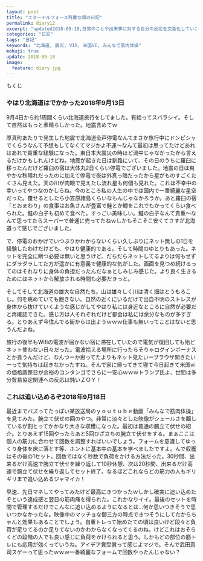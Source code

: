 ```yaml
---
layout: post
title: "エターナルフォース残暑な頃の日記"
permalink: diary12
excerpt: "updated2018-09-18,日常のことや出来事に対する自分の反応を文章化していこうのコーナーです。特にテーマも設けずにつらつらと書いていくとっても楽しいコーナーです。見る人にとって楽しいコーナーかどうかは定かではありませんよー"
categories: "日記"
tags: "日記"
keywords: "北海道, 震災, VIX, 米国VI, みんなで筋肉体操"
mokuji: true
update: 2018-09-18
image:
  feature: diary.jpg
---
```


<div id="mokuji"><span>もくじ</span></div>

### やはり北海道はでかかった2018年9月13日

9月4日から約1周間くらい北海道旅行をしてました。有給ってスバラシイ。そして自然はもっと素晴らしかった。地震含めてｗ

厚真町あたりで発生した地震で北海道全戸停電なんてまさか旅行中にドンピシャでくらうなんて予想もしてなくてマジかよ不運〜なんて最初は思ってたけどあれはあれで貴重な経験になった。東日本大震災の時ほど渦中じゃなかったから言えるだけかもしれんけどね。地震が起きた日は釧路にいて、その日のうちに羅臼に移ったんだけど羅臼の宿は大体丸2日くらい停電でございました。地震の日は爽やかな秋晴れだったのに加えて停電で夜は外真っ暗だったから星がものすごくたくさん見えた。天の川が肉眼で見えたし流れ星も何個も見れた。これは不幸中の幸いってやつなのかしらね。今のところ私の人生の中では国内で一番綺麗な星空だった。覆せるとしたら小笠原諸島くらいなもんじゃなかろうか。あと羅臼の宿「とおまわり」の食事はお魚さんが豊富で鮭とか鱒をこれでもかってくらい食べられた。鮭の白子も初めて食べた。すっごい美味しい。鮭の白子なんて貴重〜なんて思ってたらスーパーで普通に売ってたねｗしかもそこそこ安くてさすが北海道って感じでございました。

で、停電のおかげでいつぶりかわからないくらい久しぶりにネット無しの1日を経験したわけだけども、やはり健康的である。そして時間のゆとりもあった。ネットを完全に断つ必要は無いと思うけど、だらだらネットしてるよりは何もせずにダラダラしてた方が遥かに有意義で健康的な気がした。画面を見つめ続けるってのはそれなりに身体の負担だったんだなぁとしみじみ感じた。より良く生きるためにはネットから解放される時間も必要だきっと。

そしてそして北海道の雄大な自然たち。山は雄々しく川は清く畑はとうもろこし。何を眺めていても飽きない。自然の近くにいるだけで出自不明のストレスが身体から抜けていくような感じがしてやはり私には身近なところに自然が必要だと再確認できた。感じ方は人それぞれだけど都会は私には余分なものが多すぎる。とりあえず今住んでる街からは出ようｗｗｗ仕事も無いってことはないと思うんだよね。

旅行の後半もWifiの電波が届かない宿に滞在していたので電気が復旧しても殆どネット使わない日々だった。電波拾える場所に行ったらそりゃログインボーナスとか貰うんだけど、なんつーか思ってたよりもネット見たいーブラウザ開きたいーって気持ちは起きなかったすね。そんで家に帰ってきて寝て今日起きて米国viの価格調整日が余裕のコンタンゴでさらに一安心ｗｗｗトランプ氏よ、世間は多分貿易協定関連への反応は鈍いＺＯＹ！

### これは追い込めるぞ2018年9月18日

最近までバズってたっぽい某放送局のｙｏｕｔｕｂｅ動画「みんなで筋肉体操」を見てみた。腕立て伏せの回のやつ。非常に淡々とした映像がシュールさを醸しているが割とってかかなり大きな収穫になった。最初は普通の腕立て伏せの紹介。とりあえず15回やったらあと5回ひざ立ちの腕立て伏せをする。まぁここは個人の筋力に合わせて回数を調整すればいいでしょう。フォームを意識してゆっくり身体を床に落とす等、ホントに基本中の基本を学べましたですよ。んで収穫はその後の1セット。回数ではなく秒数で負荷をかける方法だった。30秒間、出来るだけ高速で腕立て伏せを繰り返して10秒休憩、次は20秒間、出来るだけ高速で腕立て伏せを繰り返してセット終了。なるほどこれならどの筋力の人もギリギリまで追い込めるジャマイカ！

早速、先日マネしてやってみたけど最高にきつかったｗしかし確実に追い込めたぞという達成感と翌日の筋肉痛を得られた。これかなりイイ。最後のセットを時間で管理するだけでこんなに追い込めるようになるとは…何か思いつきそうで思いつかなかったな。映像中のマッチョな御三方の時点できつそうにしてたからちゃんと効果もあることでしょう。自重トレって始めたての頃は良いけど段々と負荷が足りてるのか足りてないのかわからなくなってくるのね。けどこれはおそらくどの段階の人でも良い感じに負荷をかけられると思う。しかもどの部位の筋トレにも応用が効くっていうね。アイデア賞受賞って感じよマジで。そんで武田真司スゲーって思ったｗｗｗ一番綺麗なフォームで回数やったんじゃない？